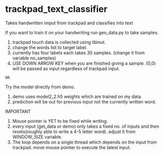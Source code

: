 # trackpad_text_classifier
Takes handwritten imput from trackpad and classifies into text

If you want to train it on your handwriting run gen_data.py to take samples.
  1. trackpad touch data is collected using libinut.
  2. change the words list to target label.
  3. currently has four labels each takes 30 samples. (change it from variable no_samples)
  4. USE DOWN ARROW KEY when you are finished giving a sample. (0,0) will be passed as input regardless of trackpad input.

    OR

Try the model directly from demo.
  1. demo uses model2_2.h5 weights which are trained on my data
  2. prediction will be out for previous input not the currently written word.

IMPORTANT
  1. Mouse pointer is YET to be fixed while writing.
  2. every input (get_data or demo) only takes a fixed no. of inputs and then resets(roughly able to write a 4-5 letter word). adjust it from WINDOW_SIZE variable.
  3. The loop depends on a single thread which depends on the input from trackpad. move mouse pointer to execute the latest input.
